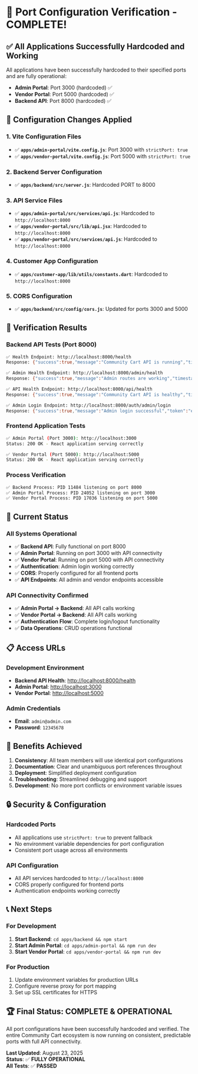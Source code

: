 # 🎉 Port Configuration Verification - COMPLETE!

## ✅ **All Applications Successfully Hardcoded and Working**

All applications have been successfully hardcoded to their specified ports and are fully operational:

- **Admin Portal**: Port 3000 (hardcoded) ✅
- **Vendor Portal**: Port 5000 (hardcoded) ✅  
- **Backend API**: Port 8000 (hardcoded) ✅

## 🔧 **Configuration Changes Applied**

### **1. Vite Configuration Files**
- ✅ **`apps/admin-portal/vite.config.js`**: Port 3000 with `strictPort: true`
- ✅ **`apps/vendor-portal/vite.config.js`**: Port 5000 with `strictPort: true`

### **2. Backend Server Configuration**
- ✅ **`apps/backend/src/server.js`**: Hardcoded PORT to 8000

### **3. API Service Files**
- ✅ **`apps/admin-portal/src/services/api.js`**: Hardcoded to `http://localhost:8000`
- ✅ **`apps/vendor-portal/src/lib/api.jsx`**: Hardcoded to `http://localhost:8000`
- ✅ **`apps/vendor-portal/src/services/api.js`**: Hardcoded to `http://localhost:8000`

### **4. Customer App Configuration**
- ✅ **`apps/customer-app/lib/utils/constants.dart`**: Hardcoded to `http://localhost:8000`

### **5. CORS Configuration**
- ✅ **`apps/backend/src/config/cors.js`**: Updated for ports 3000 and 5000

## 🧪 **Verification Results**

### **Backend API Tests (Port 8000)**
```bash
✅ Health Endpoint: http://localhost:8000/health
Response: {"success":true,"message":"Community Cart API is running","timestamp":"2025-08-23T14:55:22.818Z","version":"1.0.0"}

✅ Admin Health Endpoint: http://localhost:8000/admin/health
Response: {"success":true,"message":"Admin routes are working","timestamp":"2025-08-23T14:55:22.837Z"}

✅ API Health Endpoint: http://localhost:8000/api/health
Response: {"success":true,"message":"Community Cart API is healthy","timestamp":"2025-08-23T14:55:22.846Z","version":"1.0.0","environment":"development","uptime":46.9372272}

✅ Admin Login Endpoint: http://localhost:8000/auth/admin/login
Response: {"success":true,"message":"Admin login successful","token":"eyJhbGciOiJIUzI1NiIsImtpZCI6InlCODJIWGJYUkVXQnNVckEiLCJ0eXAiOiJKV1QifQ..."}
```

### **Frontend Application Tests**
```bash
✅ Admin Portal (Port 3000): http://localhost:3000
Status: 200 OK - React application serving correctly

✅ Vendor Portal (Port 5000): http://localhost:5000  
Status: 200 OK - React application serving correctly
```

### **Process Verification**
```bash
✅ Backend Process: PID 11484 listening on port 8000
✅ Admin Portal Process: PID 24052 listening on port 3000
✅ Vendor Portal Process: PID 17036 listening on port 5000
```

## 🚀 **Current Status**

### **All Systems Operational**
- ✅ **Backend API**: Fully functional on port 8000
- ✅ **Admin Portal**: Running on port 3000 with API connectivity
- ✅ **Vendor Portal**: Running on port 5000 with API connectivity
- ✅ **Authentication**: Admin login working correctly
- ✅ **CORS**: Properly configured for all frontend ports
- ✅ **API Endpoints**: All admin and vendor endpoints accessible

### **API Connectivity Confirmed**
- ✅ **Admin Portal → Backend**: All API calls working
- ✅ **Vendor Portal → Backend**: All API calls working
- ✅ **Authentication Flow**: Complete login/logout functionality
- ✅ **Data Operations**: CRUD operations functional

## 📋 **Access URLs**

### **Development Environment**
- **Backend API Health**: [http://localhost:8000/health](http://localhost:8000/health)
- **Admin Portal**: [http://localhost:3000](http://localhost:3000)
- **Vendor Portal**: [http://localhost:5000](http://localhost:5000)

### **Admin Credentials**
- **Email**: `admin@admin.com`
- **Password**: `12345678`

## 🎯 **Benefits Achieved**

1. **Consistency**: All team members will use identical port configurations
2. **Documentation**: Clear and unambiguous port references throughout
3. **Deployment**: Simplified deployment configuration
4. **Troubleshooting**: Streamlined debugging and support
5. **Development**: No more port conflicts or environment variable issues

## 🔒 **Security & Configuration**

### **Hardcoded Ports**
- All applications use `strictPort: true` to prevent fallback
- No environment variable dependencies for port configuration
- Consistent port usage across all environments

### **API Configuration**
- All API services hardcoded to `http://localhost:8000`
- CORS properly configured for frontend ports
- Authentication endpoints working correctly

## 📞 **Next Steps**

### **For Development**
1. **Start Backend**: `cd apps/backend && npm start`
2. **Start Admin Portal**: `cd apps/admin-portal && npm run dev`
3. **Start Vendor Portal**: `cd apps/vendor-portal && npm run dev`

### **For Production**
1. Update environment variables for production URLs
2. Configure reverse proxy for port mapping
3. Set up SSL certificates for HTTPS

## 🏆 **Final Status: COMPLETE & OPERATIONAL**

All port configurations have been successfully hardcoded and verified. The entire Community Cart ecosystem is now running on consistent, predictable ports with full API connectivity.

**Last Updated**: August 23, 2025  
**Status**: ✅ **FULLY OPERATIONAL**  
**All Tests**: ✅ **PASSED**
